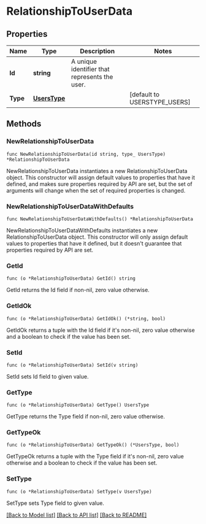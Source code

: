 # RelationshipToUserData

## Properties

Name | Type | Description | Notes
---- | ---- | ----------- | ------
**Id** | **string** | A unique identifier that represents the user. | 
**Type** | [**UsersType**](UsersType.md) |  | [default to USERSTYPE_USERS]

## Methods

### NewRelationshipToUserData

`func NewRelationshipToUserData(id string, type_ UsersType) *RelationshipToUserData`

NewRelationshipToUserData instantiates a new RelationshipToUserData object.
This constructor will assign default values to properties that have it defined,
and makes sure properties required by API are set, but the set of arguments
will change when the set of required properties is changed.

### NewRelationshipToUserDataWithDefaults

`func NewRelationshipToUserDataWithDefaults() *RelationshipToUserData`

NewRelationshipToUserDataWithDefaults instantiates a new RelationshipToUserData object.
This constructor will only assign default values to properties that have it defined,
but it doesn't guarantee that properties required by API are set.

### GetId

`func (o *RelationshipToUserData) GetId() string`

GetId returns the Id field if non-nil, zero value otherwise.

### GetIdOk

`func (o *RelationshipToUserData) GetIdOk() (*string, bool)`

GetIdOk returns a tuple with the Id field if it's non-nil, zero value otherwise
and a boolean to check if the value has been set.

### SetId

`func (o *RelationshipToUserData) SetId(v string)`

SetId sets Id field to given value.


### GetType

`func (o *RelationshipToUserData) GetType() UsersType`

GetType returns the Type field if non-nil, zero value otherwise.

### GetTypeOk

`func (o *RelationshipToUserData) GetTypeOk() (*UsersType, bool)`

GetTypeOk returns a tuple with the Type field if it's non-nil, zero value otherwise
and a boolean to check if the value has been set.

### SetType

`func (o *RelationshipToUserData) SetType(v UsersType)`

SetType sets Type field to given value.



[[Back to Model list]](../README.md#documentation-for-models) [[Back to API list]](../README.md#documentation-for-api-endpoints) [[Back to README]](../README.md)



